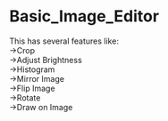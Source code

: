 # Basic_Image_Editor
This has several features like:<br/>
->Crop<br/>
->Adjust Brightness<br/>
->Histogram<br/>
->Mirror Image<br/>
->Flip Image<br/>
->Rotate<br/>
->Draw on Image<br/>
